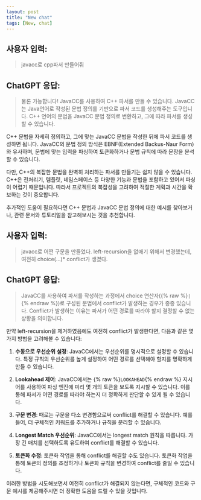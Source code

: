 ```yaml
---
layout: post
title: "New chat"
tags: [New, chat]
---
```


## 사용자 입력:
> javacc로 cpp파서 만들어줘

## ChatGPT 응답:
> 물론 가능합니다! JavaCC를 사용하여 C++ 파서를 만들 수 있습니다. JavaCC는 Java언어로 작성된 문법 정의를 기반으로 파서 코드를 생성해주는 도구입니다. C++ 언어의 문법을 JavaCC 문법 정의로 변환하고, 그에 따라 파서를 생성할 수 있습니다. 

C++ 문법을 자세히 정의하고, 그에 맞는 JavaCC 문법을 작성한 뒤에 파서 코드를 생성하면 됩니다. JavaCC의 문법 정의 방식은 EBNF(Extended Backus-Naur Form)와 유사하며, 문법에 맞는 입력을 파싱하여 토큰화하거나 문법 규칙에 따라 문장을 분석할 수 있습니다.

다만, C++의 복잡한 문법을 완벽히 처리하는 파서를 만들기는 쉽지 않을 수 있습니다. C++은 전처리기, 템플릿, 네임스페이스 등 다양한 기능과 문법을 포함하고 있어서 파싱이 어렵기 때문입니다. 따라서 프로젝트의 복잡성을 고려하여 적절한 계획과 시간을 확보하는 것이 중요합니다.

추가적인 도움이 필요하다면 C++ 문법과 JavaCC 문법 정의에 대한 예시를 찾아보거나, 관련 문서와 튜토리얼을 참고해보시는 것을 추천합니다.

## 사용자 입력:
> javacc로 어떤 구문을 만들었다. left-recursion을 없애기 위해서 변경했는데, 여전히 choice(…)* conflict가 생겼다.

## ChatGPT 응답:
> JavaCC를 사용하여 파서를 작성하는 과정에서 choice 연산자({% raw %}`|`{% endraw %})로 구성된 문법에서 conflict가 발생하는 경우가 종종 있습니다. Conflict가 발생하는 이유는 파서가 어떤 경로를 따라야 할지 결정할 수 없는 상황을 의미합니다. 

만약 left-recursion을 제거하였음에도 여전히 conflict가 발생한다면, 다음과 같은 몇 가지 방법을 고려해볼 수 있습니다:

1. **수동으로 우선순위 설정**: JavaCC에서는 우선순위를 명시적으로 설정할 수 있습니다. 특정 규칙의 우선순위를 높게 설정하여 어떤 경로를 선택해야 할지를 명확하게 만들 수 있습니다.

2. **Lookahead 제어**: JavaCC에서는 {% raw %}`LOOKAHEAD`{% endraw %} 지시어를 사용하여 파싱 엔진에 미리 몇 개의 토큰을 보도록 지시할 수 있습니다. 이를 통해 파서가 어떤 경로를 따라야 하는지 더 정확하게 판단할 수 있게 될 수 있습니다.

3. **구문 변경**: 때로는 구문을 다소 변경함으로써 conflict를 해결할 수 있습니다. 예를 들어, 더 구체적인 키워드를 추가하거나 규칙을 분리할 수 있습니다.

4. **Longest Match 우선순위**: JavaCC에서는 longest match 원칙을 따릅니다. 가장 긴 매치를 선택하도록 유도하여 conflict를 해결할 수 있습니다.

5. **토큰화 수정**: 토큰화 작업을 통해 conflict를 해결할 수도 있습니다. 토큰화 작업을 통해 토큰의 정의를 조정하거나 토큰화 규칙을 변경하여 conflict를 줄일 수 있습니다.

이러한 방법을 시도해보면서 여전히 conflict가 해결되지 않는다면, 구체적인 코드와 구문 예시를 제공해주시면 더 정확한 도움을 드릴 수 있을 것입니다.

